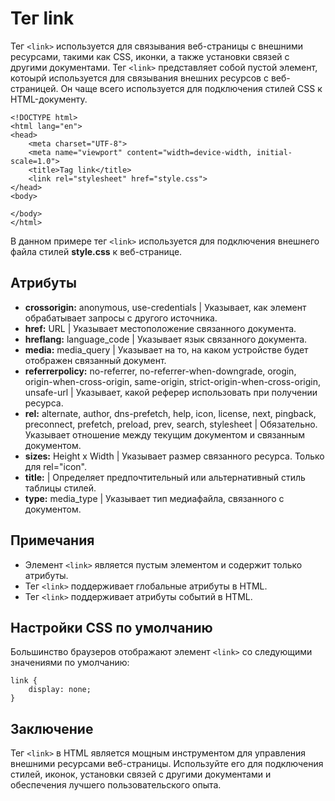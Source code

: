 # Тег link

Тег ``<link>`` используется для связывания веб-страницы с внешними ресурсами, такими как CSS, иконки, а также установки связей с другими документами. Тег ``<link>`` представляет собой пустой элемент, котоырй используется для связывания внешних ресурсов с веб-страницей. Он чаще всего используется для подключения стилей CSS к HTML-документу.

```
<!DOCTYPE html>
<html lang="en">
<head>
    <meta charset="UTF-8">
    <meta name="viewport" content="width=device-width, initial-scale=1.0">
    <title>Tag link</title>
    <link rel="stylesheet" href="style.css">
</head>
<body>
    
</body>
</html>
```

В данном примере тег ``<link>`` используется для подключения внешнего файла стилей **style.css** к веб-странице.

## Атрибуты

- **crossorigin:** anonymous, use-credentials | Указывает, как элемент обрабатывает запросы с другого источника.
- **href:** URL | Указывает местоположение связанного документа.
- **hreflang:** language_code | Указывает язык связанного документа.
- **media:** media_query | Указывает на то, на каком устройстве будет отображен связанный документ.
- **referrerpolicy:** no-referrer, no-referrer-when-downgrade, orogin, origin-when-cross-origin, same-origin, strict-origin-when-cross-origin, unsafe-url | Указывает, какой реферер использовать при получении ресурса.
- **rel:** alternate, author, dns-prefetch, help, icon, license, next, pingback, preconnect, prefetch, preload, prev, search, stylesheet | Обязательно. Указывает отношение между текущим документом и связанным документом.
- **sizes:** Height x Width | Указывает размер связанного ресурса. Только для rel="icon".
- **title:** | Определяет предпочтительный или альтернативный стиль таблицы стилей.
- **type:** media_type | Указывает тип медиафайла, связанного с документом.

## Примечания

- Элемент ``<link>`` является пустым элементом и содержит только атрибуты.
- Тег ``<link>`` поддерживает глобальные атрибуты в HTML.
- Тег ``<link>`` поддерживает атрибуты событий в HTML.

## Настройки CSS по умолчанию

Большинство браузеров отображают элемент ``<link>`` со следующими значениями по умолчанию:

```
link {
    display: none;
}
```

## Заключение

Тег ``<link>`` в HTML является мощным инструментом для управления внешними ресурсами веб-страницы. Используйте его для подключения стилей, иконок, установки связей с другими документами и обеспечения лучшего пользовательского опыта.